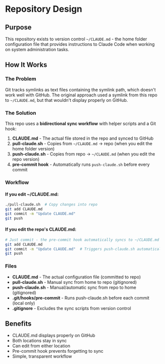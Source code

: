 # Repository Design

## Purpose

This repository exists to version control `~/CLAUDE.md` - the home folder configuration file that provides instructions to Claude Code when working on system administration tasks.

## How It Works

### The Problem

Git tracks symlinks as text files containing the symlink path, which doesn't work well with GitHub. The original approach used a symlink from this repo to `~/CLAUDE.md`, but that wouldn't display properly on GitHub.

### The Solution

This repo uses a **bidirectional sync workflow** with helper scripts and a Git hook:

1. **CLAUDE.md** - The actual file stored in the repo and synced to GitHub
2. **pull-claude.sh** - Copies from `~/CLAUDE.md` → repo (when you edit the home folder version)
3. **push-claude.sh** - Copies from repo → `~/CLAUDE.md` (when you edit the repo version)
4. **pre-commit hook** - Automatically runs `push-claude.sh` before every commit

### Workflow

#### If you edit ~/CLAUDE.md:
```bash
./pull-claude.sh  # Copy changes into repo
git add CLAUDE.md
git commit -m "Update CLAUDE.md"
git push
```

#### If you edit the repo's CLAUDE.md:
```bash
# Just commit - the pre-commit hook automatically syncs to ~/CLAUDE.md
git add CLAUDE.md
git commit -m "Update CLAUDE.md"  # Triggers push-claude.sh automatically
git push
```

### Files

- **CLAUDE.md** - The actual configuration file (committed to repo)
- **pull-claude.sh** - Manual sync from home to repo (gitignored)
- **push-claude.sh** - Manual/automatic sync from repo to home (gitignored)
- **.git/hooks/pre-commit** - Runs push-claude.sh before each commit (local only)
- **.gitignore** - Excludes the sync scripts from version control

## Benefits

- CLAUDE.md displays properly on GitHub
- Both locations stay in sync
- Can edit from either location
- Pre-commit hook prevents forgetting to sync
- Simple, transparent workflow
